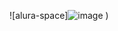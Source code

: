 ![alura-space]![image](https://github.com/ArleteBrito/Alura-Space/assets/99514187/7812e326-9952-4863-9d94-4e6a8c00004f)
)
